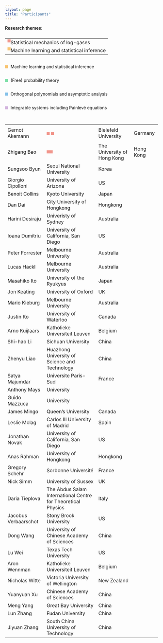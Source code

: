 ```yaml
---
layout: page
title: "Participants"
---
```

<style>
        table{overflow-y: hidden;}
</style>
<body>
<b>Research themes:</b>
<div id="rectangle" style="width: 10px; height: 10px; background-color:transparent;"></div>
<table style="border-collapse: collapse; border: none;overflow-y: hidden;">
<tr style="border-collapse: collapse; border: none;">
        <td style="border-collapse: collapse; border: none;"><div id="rectangle" style="width: 10px; height: 10px; background-color:#f1948a; float: left"></div> Statistical mechanics of log-gases</td>
</tr>
<tr style="border-collapse: collapse; border: none;">
        <td style="border-collapse: collapse; border: none;"><div id="rectangle" style="width: 10px; height: 10px; background-color:#f8c471; float: left"></div> Machine learning and statistical inference</td>
</tr>
</table>
<table>
<tr style="border-collapse: collapse; border: none;">
          <div id="rectangle" style="width: 10px; height: 10px; background-color:#f8c471;display:inline-block"></div><div style="display:inline-block"><p>&nbsp; Machine learning and statistical inference</p></div>
</tr>
<tr style="border-collapse: collapse; border: none;">
<div style="display:table">
        <div id="tag" style="display:table-cell">
          <div id="rectangle" style="width: 10px; height: 10px; background-color:#82e0aa"></div>
        </div>
        <div id="topic" style="display:table-cell">
          <div><p>&nbsp; (Free) probability theory</p></div>
        </div>
</div>
</tr>
<tr style="border-collapse: collapse; border: none;">
<div style="display:table">
        <div id="tag" style="display:table-cell">
          <div id="rectangle" style="width: 10px; height: 10px; background-color:#85c1e9"></div>
        </div>
        <div id="topic" style="display:table-cell">
          <div><p>&nbsp; Orthogonal polynomials and asymptotic analysis</p></div>
        </div>
</div>
</tr>
<tr style="border-collapse: collapse; border: none;">
<div style="display:table">
        <div id="tag" style="display:table-cell">
          <div id="rectangle" style="width: 10px; height: 10px; background-color:#d2b4de"></div>
        </div>
        <div id="topic" style="display:table-cell">
          <div><p>&nbsp; Integrable systems including Painlevé equations</p></div>
        </div>
</div>
</tr>
</table>

<table>
    <tr>
        <td>Gernot Akemann</td>
        <td>
        <div style="display:table">
                <div id="tag" style="display:table-cell">
                        <div id="rectangle" style="width: 10px; height: 10px; background-color:#f1948a"></div>
                </div>
                <div id="topic" style="display:table-cell">
                        <div><p>&nbsp;</p></div>
                </div>
                <div id="tag" style="display:table-cell">
                        <div id="rectangle" style="width: 10px; height: 10px; background-color:#f1948a"></div>
                </div>
        </div>
        </td>
        <td>Bielefeld University</td>
        <td>Germany</td>
    </tr>
    <tr>
        <td>Zhigang Bao</td>
        <td><div id="rectangle" style="width: 10px; height: 10px; background-color:#f1948a; display:inline-block"></div><div id="rectangle" style="width: 10px; height: 10px; background-color:#f1948a; display:inline-block"></div></td>
        <td>The University of Hong Kong</td>
        <td>Hong Kong</td>
    </tr>
    <tr>
        <td>Sungsoo Byun</td>
        <td>Seoul National University</td>
        <td>Korea</td>
    </tr>
    <tr>
        <td>Giorgio Cipolloni</td>
        <td>University of Arizona</td>
        <td>US</td>
    </tr>
    <tr>
        <td>Benoit Collins</td>
        <td>Kyoto University</td>
        <td>Japan</td>
    </tr>
    <tr>
        <td>Dan Dai</td>
        <td>City University of Hongkong</td>
        <td>Hongkong</td>
    </tr>
    <tr>
        <td>Harini Desiraju</td>
        <td>Univeristy of Sydney</td>
        <td>Australia</td>
    </tr>
    <tr>
        <td>Ioana Dumitriu</td>
        <td>University of California, San Diego</td>
        <td>US</td>
    </tr>
    <tr>
        <td>Peter Forrester</td>
        <td>Melbourne University</td>
        <td>Australia</td>
    </tr>
    <tr>
        <td>Lucas Hackl</td>
        <td>Melbourne University</td>
        <td>Australia</td>
    </tr>
    <tr>
        <td>Masahiko Ito</td>
        <td>University of the Ryukyus</td>
        <td>Japan</td>
    </tr>
    <tr>
        <td>Jon Keating</td>
        <td>University of Oxford</td>
        <td>UK</td>
    </tr>
    <tr>
        <td>Mario Kieburg</td>
        <td>Melbourne University</td>
        <td>Australia</td>
    </tr>
    <tr>
        <td>Justin Ko</td>
        <td>University of Waterloo</td>
        <td>Canada</td>
    </tr>
    <tr>
        <td>Arno Kuijlaars</td>
        <td>Katholieke Universiteit Leuven</td>
        <td>Belgium</td>
    </tr>
    <tr>
        <td>Shi-hao Li</td>
        <td>Sichuan University</td>
        <td>China</td>
    </tr>
    <tr>
        <td>Zhenyu Liao</td>
        <td>Huazhong University of Science and Technology</td>
        <td>China</td>
    </tr>
    <tr>
        <td>Satya Majumdar</td>
        <td>Universite Paris-Sud</td>
        <td>France</td>
    </tr>
    <tr>
        <td>Anthony Mays</td>
        <td>University</td>
        <td></td>
    </tr>
    <tr>
        <td>Guido Mazzuca</td>
        <td>University</td>
        <td></td>
    </tr>
    <tr>
        <td>James Mingo</td>
        <td>Queen’s University</td>
        <td>Canada</td>
    </tr>
    <tr>
        <td>Leslie Molag</td>
        <td>Carlos III University of Madrid</td>
        <td>Spain</td>
    </tr>
    <tr>
        <td>Jonathan Novak</td>
        <td>University of California, San Diego</td>
        <td>US</td>
    </tr>
    <tr>
        <td>Anas Rahman</td>
        <td>University of Hongkong</td>
        <td>Hongkong</td>
    </tr>
    <tr>
        <td>Gregory Schehr</td>
        <td>Sorbonne Université</td>
        <td>France</td>
    </tr>
    <tr>
        <td>Nick Simm</td>
        <td>University of Sussex</td>
        <td>UK</td>
    </tr>
    <tr>
        <td>Daria Tieplova</td>
        <td>The Abdus Salam International Centre for Theoretical Physics</td>
        <td>Italy</td>
    </tr>
    <tr>
        <td>Jacobus Verbaarschot</td>
        <td>Stony Brook University</td>
        <td>US</td>
    </tr>
    <tr>
        <td>Dong Wang</td>
        <td>University of Chinese Academy of Sciences</td>
        <td>China</td>
    </tr>
    <tr>
        <td>Lu Wei</td>
        <td>Texas Tech University</td>
        <td>US</td>
    </tr>
    <tr>
        <td>Aron Wennman</td>
        <td>Katholieke Universiteit Leuven</td>
        <td>Belgium</td>
    </tr>
    <tr>
        <td>Nicholas Witte</td>
        <td>Victoria University of Wellington</td>
        <td>New Zealand</td>
    </tr>
    <tr>
        <td>Yuanyuan Xu</td>
        <td>Chinese Academy of Sciences</td>
        <td>China</td>
    </tr>
    <tr>
        <td>Meng Yang</td>
        <td>Great Bay University</td>
        <td>China</td>
    </tr>
    <tr>
        <td>Lun Zhang</td>
        <td>Fudan University</td>
        <td>China</td>
    </tr>
    <tr>
        <td>Jiyuan Zhang</td>
        <td>South China University of Technology</td>
        <td>China</td>
    </tr>
</table>
</body>
